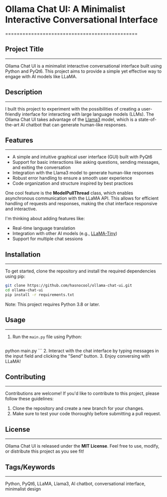 # Ollama Chat UI: A Minimalist Interactive Conversational Interface
==============================================

## Project Title
------------------

Ollama Chat UI is a minimalist interactive conversational interface built using Python and PyQt6. This project aims to provide a simple yet effective way to engage with AI models like LLaMA.

## Description
---------------

I built this project to experiment with the possibilities of creating a user-friendly interface for interacting with large language models (LLMs). The Ollama Chat UI takes advantage of the [Llama3](https://huggingface.co/spaces/ollama/llama3) model, which is a state-of-the-art AI chatbot that can generate human-like responses.

## Features
------------

*   A simple and intuitive graphical user interface (GUI) built with PyQt6
*   Support for basic interactions like asking questions, sending messages, and exiting the conversation
*   Integration with the Llama3 model to generate human-like responses
*   Robust error handling to ensure a smooth user experience
*   Code organization and structure inspired by best practices

One cool feature is the **ModelPullThread** class, which enables asynchronous communication with the LLaMA API. This allows for efficient handling of requests and responses, making the chat interface responsive and interactive.

I'm thinking about adding features like:

*   Real-time language translation
*   Integration with other AI models (e.g., [LLaMA-Tiny](https://huggingface.co/spaces/ollama/llama-tiny))
*   Support for multiple chat sessions

## Installation
---------------

To get started, clone the repository and install the required dependencies using pip:

```bash
git clone https://github.com/hasnocool/ollama-chat-ui.git
cd ollama-chat-ui
pip install -r requirements.txt
```

Note: This project requires Python 3.8 or later.

## Usage
---------

1.  Run the `main.py` file using Python:
    ```bash
python main.py
    ```
2.  Interact with the chat interface by typing messages in the input field and clicking the "Send" button.
3.  Enjoy conversing with LLaMA!

## Contributing
--------------

Contributions are welcome! If you'd like to contribute to this project, please follow these guidelines:

1.  Clone the repository and create a new branch for your changes.
2.  Make sure to test your code thoroughly before submitting a pull request.

## License
-------

Ollama Chat UI is released under the **MIT License**. Feel free to use, modify, or distribute this project as you see fit!

## Tags/Keywords
----------------

Python, PyQt6, LLaMA, Llama3, AI chatbot, conversational interface, minimalist design